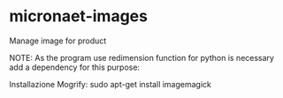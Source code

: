 # micronaet-images
Manage image for product

NOTE:
As the program use redimension function for python is necessary add a 
dependency for this purpose:

Installazione Mogrify: sudo apt-get install imagemagick

